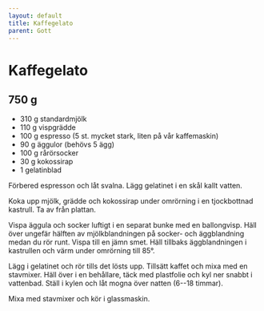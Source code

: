 ```yaml
---
layout: default
title: Kaffegelato
parent: Gott
---
```

# Kaffegelato

## 750 g

- 310 g standardmjölk
- 110 g vispgrädde
- 100 g espresso (5 st. mycket stark, liten på vår kaffemaskin)
- 90 g äggulor (behövs 5 ägg)
- 100 g rårörsocker
- 30 g kokossirap
- 1 gelatinblad

Förbered espresson och låt svalna. Lägg gelatinet i en skål kallt vatten.

Koka upp mjölk, grädde och kokossirap under omrörning i en tjockbottnad kastrull. Ta av
från plattan.

Vispa äggula och socker luftigt i en separat bunke med en ballongvisp. Häll över ungefär
hälften av mjölkblandningen på socker- och äggblandning medan du rör runt. Vispa till en
jämn smet. Häll tillbaks äggblandningen i kastrullen och värm under omrörning till 85°.

Lägg i gelatinet och rör tills det lösts upp. Tillsätt kaffet och mixa med en stavmixer.
Häll över i en behållare, täck med plastfolie och kyl ner snabbt i vattenbad. Ställ i
kylen och låt mogna över natten (6--18 timmar).

Mixa med stavmixer och kör i glassmaskin.